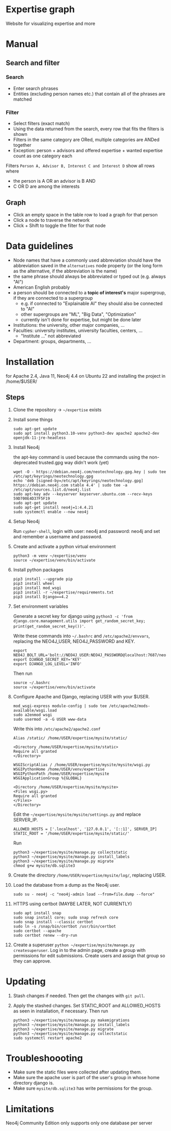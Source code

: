 # Expertise graph

Website for visualizing expertise and more

# Manual

## Search and filter

### Search

* Enter search phrases
* Entities (excluding person names etc.) that contain all of the phrases are matched

### Filter

* Select filters (exact match)
* Using the data returned from the search, every row that fits the filters is shown
* Filters in the same category are ORed, multiple categories are ANDed together
* Exception: person + advisors and offered expertise + wanted expertise count as
    one category each

Filters `Person A, Advisor B, Interest C and Interest D` show all rows where
* the person is A OR an advisor is B AND
* C OR D are among the interests

## Graph

* Click an empty space in the table row to load a graph for that person
* Click a node to traverse the network
* Click + Shift to toggle the filter for that node

# Data guidelines

* Node names that have a commonly used abbreviation should have the abbreviation saved in
    the `alternatives` node property (or the long form as the alternative, if the
    abbreviation is the name)
* the same phrase should always be abbreviated or typed out (e.g. always "AI")
* American English probably
* a person should be connected to a **topic of interest's** major supergroup, if they are
    connected to a supergroup
  * e.g. if connected to "Explainable AI" they should also be connected to "AI"
  * other supergroups are "ML", "Big Data", "Optimization"
  * currently isn't done for expertise, but might be done later
* Institutions: the university, other major companies, ...
* Faculties: university institutes, university faculties, centers, ...
  * "Institute ..." not abbreviated
* Department: groups, departments, ...

# Installation

for Apache 2.4, Java 11, Neo4j 4.4 on Ubuntu 22 and installing the project in /home/$USER/

## Steps

1. Clone the repository -> `~/expertise` exists
2. Install some things
    ```
    sudo apt-get update
    sudo apt install python3.10-venv python3-dev apache2 apache2-dev openjdk-11-jre-headless
    ```

3. Install Neo4j

    the apt-key command is used because the commands using the non-deprecated trusted.gpg way didn't work (yet)
    ```
    wget -O - https://debian.neo4j.com/neotechnology.gpg.key | sudo tee /etc/apt/keyrings/neotechnology.gpg
    echo 'deb [signed-by=/etc/apt/keyrings/neotechnology.gpg] https://debian.neo4j.com stable 4.4' | sudo tee -a /etc/apt/sources.list.d/neo4j.list
    sudo apt-key adv --keyserver keyserver.ubuntu.com --recv-keys 59D700E4D37F5F19
    sudo apt-get update
    sudo apt-get install neo4j=1:4.4.21
    sudo systemctl enable --now neo4j
    ```

4. Setup Neo4j

    Run `cypher-shell`, login with user: neo4j and password: neo4j and set and
    remember a username and password.

5. Create and activate a python virtual environment

    ```
    python3 -m venv ~/expertise/venv
    source ~/expertise/venv/bin/activate
    ```

6. Install python packages

    ```
    pip3 install --upgrade pip
    pip3 install wheel
    pip3 install mod_wsgi
    pip3 install -r ~/expertise/requirements.txt
    pip3 install Django==4.2
    ```

7. Set environment variables

    Generate a secret key for django using `python3 -c 'from django.core.management.utils import get_random_secret_key; print(get_random_secret_key())'`.

    Write these commands into `~/.bashrc` and `/etc/apache2/envvars`, replacing the NEO4J_USER, NEO4J_PASSWORD and KEY.
    ```
    export NEO4J_BOLT_URL='bolt://NEO4J_USER:NEO4J_PASSWORD@localhost:7687/neo4j'
    export DJANGO_SECRET_KEY='KEY'
    export DJANGO_LOG_LEVEL='INFO'
    ```

    Then run
    ```
    source ~/.bashrc
    source ~/expertise/venv/bin/activate
    ```

8. Configure Apache and Django, replacing USER with your $USER.

    ```
    mod_wsgi-express module-config | sudo tee /etc/apache2/mods-available/wsgi.load
    sudo a2enmod wsgi
    sudo usermod -a -G USER www-data
    ```

    Write this into `/etc/apache2/apache2.conf`
    ```
    Alias /static/ /home/USER/expertise/mysite/static/

    <Directory /home/USER/expertise/mysite/static>
    Require all granted
    </Directory>

    WSGIScriptAlias / /home/USER/expertise/mysite/mysite/wsgi.py
    WSGIPythonHome /home/USER/venv/expertise
    WSGIPythonPath /home/USER/expertise/mysite
    WSGIApplicationGroup %{GLOBAL}

    <Directory /home/USER/expertise/mysite/mysite>
    <Files wsgi.py>
    Require all granted
    </Files>
    </Directory>
    ```

    Edit the `~/expertise/mysite/mysite/settings.py` and replace SERVER_IP.
    ```
    ALLOWED_HOSTS = ['.localhost', '127.0.0.1', '[::1]', SERVER_IP]
    STATIC_ROOT = '/home/USER/expertise/mysite/static/'
    ```

    Run
    ```
    python3 ~/expertise/mysite/manage.py collectstatic
    python3 ~/expertise/mysite/manage.py install_labels
    python3 ~/expertise/mysite/manage.py migrate
    chmod g+w mysite/db.sqlite3
    ```

9. Create the directory `/home/USER/expertise/mysite/log/`, replacing USER.

10. Load the database from a dump as the Neo4j user.

    ```
    sudo su - neo4j -c "neo4j-admin load --from=file.dump --force"
    ```

11. HTTPS using certbot (MAYBE LATER, NOT CURRENTLY)

    ```
    sudo apt install snap
    sudo snap install core; sudo snap refresh core
    sudo snap install --classic certbot
    sudo ln -s /snap/bin/certbot /usr/bin/certbot
    sudo certbot --apache
    sudo certbot renew --dry-run
    ```

12. Create a superuser `python ~/expertise/mysite/manage.py createsuperuser`. Log in
    to the admin page, create a group with permissions for edit submissions.
    Create users and assign that group so they can approve.

# Updating

1. Stash changes if needed. Then get the changes with `git pull`.

2. Apply the stashed changes. Set STATIC_ROOT and ALLOWED_HOSTS as seen in installation,
    if necessary. Then run
    ```
    python3 ~/expertise/mysite/manage.py makemigrations
    python3 ~/expertise/mysite/manage.py install_labels
    python3 ~/expertise/mysite/manage.py migrate
    python3 ~/expertise/mysite/manage.py collectstatic
    sudo systemctl restart apache2
    ```

# Troubleshoooting

* Make sure the static files were collected after updating them.
* Make sure the apache user is part of the user's group in whose home directory django is.
* Make sure `mysite/db.sqlite3` has write permissions for the group.


# Limitations

Neo4j Community Edition only supports only one database per server
